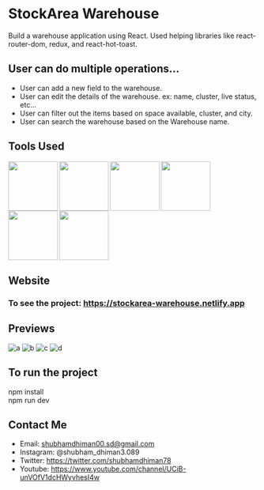 # StockArea Warehouse
Build a warehouse application using React. Used helping libraries like react-router-dom, redux, and react-hot-toast.

## User can do multiple operations...
* User can add a new field to the warehouse.
* User can edit the details of the warehouse. ex: name, cluster, live status, etc...
* User can filter out the items based on space available, cluster, and city.
* User can search the warehouse based on the Warehouse name.

## Tools Used
<img align="left" src="https://user-images.githubusercontent.com/18380165/224329335-3cdf989b-bdce-41e6-82dc-7d4c50d5f283.png" width="100" height="100">
<img align="left" src="https://user-images.githubusercontent.com/18380165/224329345-7363d693-4f27-4a58-8c9e-086d8a3fa420.png" width="100" height="100">
<img align="left" src="https://user-images.githubusercontent.com/18380165/224332427-426a3fbb-e25d-4deb-a832-666ae2e2e418.png" width="100" height="100">
<img align="left" src="https://cdn.freebiesupply.com/logos/large/2x/react-1-logo-png-transparent.png" width="100" height="100">
<img align="left" src="https://cdn.worldvectorlogo.com/logos/redux.svg" width="100" height="100">
<img  src="https://user-images.githubusercontent.com/18380165/224329339-a5174b23-1a5c-4ae4-95c8-ead20a29d77e.png" width="100" height="100">

## Website 
### To see the project: https://stockarea-warehouse.netlify.app

## Previews

![a](https://github.com/shubhamdhiman/Warehouse_StockArea/assets/18380165/9044ad06-4d25-4f1d-afc5-2088086d5409)
![b](https://github.com/shubhamdhiman/Warehouse_StockArea/assets/18380165/7abf8192-8138-4e21-a69b-1e3c5ff4b5de)
![c](https://github.com/shubhamdhiman/Warehouse_StockArea/assets/18380165/3932140d-f2ec-4ef3-b447-5cbe19826376)
![d](https://github.com/shubhamdhiman/Warehouse_StockArea/assets/18380165/2f91a06f-0cf8-4ebb-ac89-6fa020a909ec)


## To run the project

  npm install<br>
  npm run dev
 

## Contact Me
* Email: shubhamdhiman00.sd@gmail.com
* Instagram: @shubham_dhiman3.089
* Twitter: https://twitter.com/shubhamdhiman78
* Youtube: https://www.youtube.com/channel/UCiB-unVOfV1dcHWyvhesI4w
